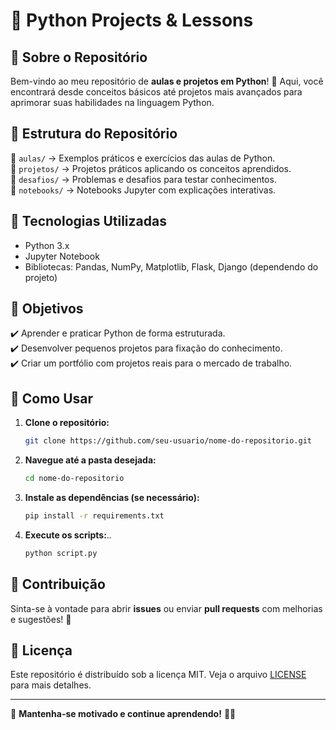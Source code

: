 # 📌 Python Projects & Lessons

## 📖 Sobre o Repositório
Bem-vindo ao meu repositório de **aulas e projetos em Python**! 🚀 Aqui, você encontrará desde conceitos básicos até projetos mais avançados para aprimorar suas habilidades na linguagem Python.

## 📂 Estrutura do Repositório
📁 `aulas/` → Exemplos práticos e exercícios das aulas de Python.  
📁 `projetos/` → Projetos práticos aplicando os conceitos aprendidos.  
📁 `desafios/` → Problemas e desafios para testar conhecimentos.  
📁 `notebooks/` → Notebooks Jupyter com explicações interativas.  

## 🚀 Tecnologias Utilizadas
- Python 3.x
- Jupyter Notebook
- Bibliotecas: Pandas, NumPy, Matplotlib, Flask, Django (dependendo do projeto)

## 🎯 Objetivos
✔️ Aprender e praticar Python de forma estruturada.  
✔️ Desenvolver pequenos projetos para fixação do conhecimento.  
✔️ Criar um portfólio com projetos reais para o mercado de trabalho.  

## 📌 Como Usar
1. **Clone o repositório:**
   ```sh
   git clone https://github.com/seu-usuario/nome-do-repositorio.git
   ```
2. **Navegue até a pasta desejada:**
   ```sh
   cd nome-do-repositorio
   ```
3. **Instale as dependências (se necessário):**
   ```sh
   pip install -r requirements.txt
   ```
4. **Execute os scripts:**..
   ```sh
   python script.py
   ```

## 🤝 Contribuição
Sinta-se à vontade para abrir **issues** ou enviar **pull requests** com melhorias e sugestões! 🚀

## 📜 Licença
Este repositório é distribuído sob a licença MIT. Veja o arquivo [LICENSE](LICENSE) para mais detalhes.

---
📌 **Mantenha-se motivado e continue aprendendo!** 🚀🐍

